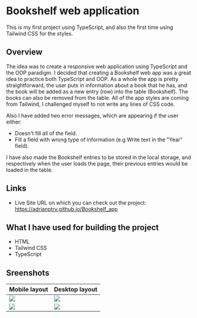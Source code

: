 # Bookshelf web application

This is my first project using TypeScript, and also the first time using Tailwind CSS for the styles. 

## Overview

The idea was to create a responsive web application using TypeScript and the OOP paradigm. 
I decided that creating a Bookshelf web app was a great idea to practice both TypeScript and OOP.
As a whole the app is pretty straightforward, the user puts in information about a book that he has, and the book will be added as a new entry (row) into the table (Bookshelf). The books can also be removed from the table.
All of the app styles are coming from Tailwind, I challenged myself to not write any lines of CSS code.

Also I have added two error messages, which are appearing if the user either: 
- Doesn't fill all of the field.
- Fill a field with wrong type of information (e.g Write text in the "Year" field).

I have also made the Bookshelf entries to be stored in the local storage, and respectively when the user loads the page, their previous entries would be loaded in the table.

## Links

- Live Site URL on which you can check out the project: https://adrianptrv.github.io/Bookshelf_app

## What I have used for building the project

- HTML
- Tailwind CSS
- TypeScript

## Sreenshots

| Mobile layout                                                                                                               | Desktop layout                                                                                                             |
| --------------------------------------------------------------------------------------------------------------------------- | -------------------------------------------------------------------------------------------------------------------------- |
| <img src="https://github.com/adrianptrv/Bookshelf_app/assets/99720888/d01d23e0-6bd5-41e1-8a28-d661184be253"  />             | <img src="https://github.com/adrianptrv/Bookshelf_app/assets/99720888/0463370b-accc-41a9-b1b8-05301f55a06e" />             |
| <img src="https://github.com/adrianptrv/Bookshelf_app/assets/99720888/befc05f3-3a1f-4fb3-8f9e-98a1adf01e85" />              | <img src="https://github.com/adrianptrv/Bookshelf_app/assets/99720888/a7e244d6-121c-4180-83ca-64379f48433c" />             |

